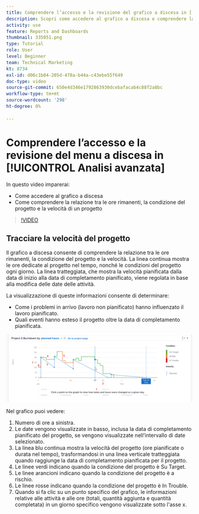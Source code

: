 ```yaml
---
title: Comprendere l’accesso e la revisione del grafico a discesa in [!UICONTROL Analisi avanzata]
description: Scopri come accedere al grafico a discesa e comprendere la relazione tra le ore rimanenti, la condizione del progetto e la velocità del progetto in Workfront.
activity: use
feature: Reports and Dashboards
thumbnail: 335051.png
type: Tutorial
role: User
level: Beginner
team: Technical Marketing
kt: 8734
exl-id: d06c1b04-205d-478a-b44a-c43ebe55f649
doc-type: video
source-git-commit: 650e4d346e1792863930dcebafacab4c88f2a8bc
workflow-type: tm+mt
source-wordcount: '298'
ht-degree: 0%

---
```


# Comprendere l’accesso e la revisione del menu a discesa in [!UICONTROL Analisi avanzata]

In questo video imparerai:

* Come accedere al grafico a discesa
* Come comprendere la relazione tra le ore rimanenti, la condizione del progetto e la velocità di un progetto

>[!VIDEO](https://video.tv.adobe.com/v/335051/?quality=12&learn=on)

## Tracciare la velocità del progetto

Il grafico a discesa consente di comprendere la relazione tra le ore rimanenti, la condizione del progetto e la velocità. La linea continua mostra le ore dedicate al progetto nel tempo, nonché le condizioni del progetto ogni giorno. La linea tratteggiata, che mostra la velocità pianificata dalla data di inizio alla data di completamento pianificato, viene regolata in base alla modifica delle date delle attività.

La visualizzazione di queste informazioni consente di determinare:

* Come i problemi in arrivo (lavoro non pianificato) hanno influenzato il lavoro pianificato.
* Quali eventi hanno esteso il progetto oltre la data di completamento pianificata.

![Immagine che mostra un grafico a discesa con numeri sulle aree descritte nei punti elenco seguenti](assets/section-2-9.png)

Nel grafico puoi vedere:

1. Numero di ore a sinistra.
1. Le date vengono visualizzate in basso, inclusa la data di completamento pianificato del progetto, se vengono visualizzate nell’intervallo di date selezionato.
1. La linea blu continua mostra la velocità del progetto (ore pianificate o durata nel tempo), trasformandosi in una linea verticale tratteggiata quando raggiunge la data di completamento pianificata per il progetto.
1. Le linee verdi indicano quando la condizione del progetto è Su Target.
1. Le linee arancioni indicano quando la condizione del progetto è a rischio.
1. Le linee rosse indicano quando la condizione del progetto è In Trouble.
1. Quando si fa clic su un punto specifico del grafico, le informazioni relative alle attività e alle ore (totali, quantità aggiunta e quantità completata) in un giorno specifico vengono visualizzate sotto l&#39;asse x.
